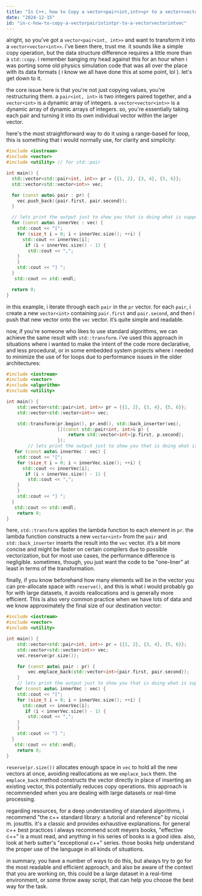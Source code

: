```yaml
---
title: "In C++, how to Copy a vector<pair<int,int>>pr to a vector<vector<int>>vec?"
date: "2024-12-15"
id: "in-c-how-to-copy-a-vectorpairintintpr-to-a-vectorvectorintvec"
---
```


alright, so you've got a `vector<pair<int, int>>` and want to transform it into a `vector<vector<int>>`. i've been there, trust me. it sounds like a simple copy operation, but the data structure difference requires a little more than a `std::copy`. i remember banging my head against this for an hour when i was porting some old physics simulation code that was all over the place with its data formats ( i know we all have done this at some point, lol ). let's get down to it.

the core issue here is that you're not just copying values, you're restructuring them. a `pair<int, int>` is two integers paired together, and a `vector<int>` is a dynamic array of integers. a `vector<vector<int>>` is a dynamic array of dynamic arrays of integers. so, you're essentially taking each pair and turning it into its own individual vector within the larger vector.

here's the most straightforward way to do it using a range-based for loop, this is something that i would normally use, for clarity and simplicity:

```c++
#include <iostream>
#include <vector>
#include <utility> // for std::pair

int main() {
  std::vector<std::pair<int, int>> pr = {{1, 2}, {3, 4}, {5, 6}};
  std::vector<std::vector<int>> vec;

  for (const auto& pair : pr) {
    vec.push_back({pair.first, pair.second});
  }

  // lets print the output just to show you that is doing what is supposed to
  for (const auto& innerVec : vec) {
    std::cout << "[";
    for (size_t i = 0; i < innerVec.size(); ++i) {
      std::cout << innerVec[i];
       if (i < innerVec.size() - 1) {
        std::cout << ",";
    }
    }
    std::cout << "] ";
  }
   std::cout << std::endl;

  return 0;
}
```

in this example, i iterate through each `pair` in the `pr` vector. for each `pair`, i create a new `vector<int>` containing `pair.first` and `pair.second`, and then i push that new vector onto the `vec` vector. it’s quite simple and readable.

now, if you're someone who likes to use standard algorithms, we can achieve the same result with `std::transform`. i’ve used this approach in situations where i wanted to make the intent of the code more declarative, and less procedural, or in some embedded system projects where i needed to minimize the use of for loops due to performance issues in the older architectures:

```c++
#include <iostream>
#include <vector>
#include <algorithm>
#include <utility>

int main() {
    std::vector<std::pair<int, int>> pr = {{1, 2}, {3, 4}, {5, 6}};
    std::vector<std::vector<int>> vec;

    std::transform(pr.begin(), pr.end(), std::back_inserter(vec),
                   [](const std::pair<int, int>& p) {
                       return std::vector<int>{p.first, p.second};
                   });
        // lets print the output just to show you that is doing what is supposed to
   for (const auto& innerVec : vec) {
    std::cout << "[";
    for (size_t i = 0; i < innerVec.size(); ++i) {
      std::cout << innerVec[i];
       if (i < innerVec.size() - 1) {
        std::cout << ",";
    }
    }
    std::cout << "] ";
  }
   std::cout << std::endl;
    return 0;
}
```

here, `std::transform` applies the lambda function to each element in `pr`. the lambda function constructs a new `vector<int>` from the `pair` and `std::back_inserter` inserts the result into the `vec` vector. it’s a bit more concise and might be faster on certain compilers due to possible vectorization, but for most use cases, the performance difference is negligible. sometimes, though, you just want the code to be "one-liner" at least in terms of the transformation.

finally, if you know beforehand how many elements will be in the vector you can pre-allocate space with `reserve()`, and this is what i would probably go for with large datasets, it avoids reallocations and is generally more efficient. This is also very common practice when we have lots of data and we know approximately the final size of our destination vector:

```c++
#include <iostream>
#include <vector>
#include <utility>

int main() {
    std::vector<std::pair<int, int>> pr = {{1, 2}, {3, 4}, {5, 6}};
    std::vector<std::vector<int>> vec;
    vec.reserve(pr.size());

    for (const auto& pair : pr) {
        vec.emplace_back(std::vector<int>{pair.first, pair.second});
    }
    // lets print the output just to show you that is doing what is supposed to
   for (const auto& innerVec : vec) {
    std::cout << "[";
    for (size_t i = 0; i < innerVec.size(); ++i) {
      std::cout << innerVec[i];
       if (i < innerVec.size() - 1) {
        std::cout << ",";
    }
    }
    std::cout << "] ";
  }
   std::cout << std::endl;
    return 0;
}
```

`reserve(pr.size())` allocates enough space in `vec` to hold all the new vectors at once, avoiding reallocations as we `emplace_back` them. the `emplace_back` method constructs the vector directly in place of inserting an existing vector, this potentially reduces copy operations. this approach is recommended when you are dealing with large datasets or real-time processing.

regarding resources, for a deep understanding of standard algorithms, i recommend "the c++ standard library: a tutorial and reference" by nicolai m. josuttis. it's a classic and provides exhaustive explanations. for general c++ best practices i always recommend scott meyers books, "effective c++" is a must read, and anything in his series of books is a good idea. also, look at herb sutter's "exceptional c++" series. those books help understand the proper use of the language in all kinds of situations.

in summary, you have a number of ways to do this, but always try to go for the most readable and efficient approach, and also be aware of the context that you are working on, this could be a large dataset in a real-time environment, or some throw away script, that can help you choose the best way for the task.
